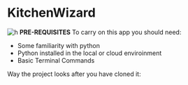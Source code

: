 # KitchenWizard
![h](https://github.com/ndmparvez/KitchenWizard/assets/71454390/5c01b0c6-bd36-47c8-b7b5-ba82e4b6bb6d)
<B>PRE-REQUISITES</B>
To carry on this app you should need:
- Some familiarity with python
- Python installed in the local or cloud enviroinment
- Basic Terminal Commands

Way the project looks after you have cloned it:

